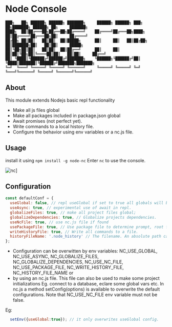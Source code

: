 # Node Console
```
███╗   ██╗ ██████╗ ██████╗ ███████╗     ██████╗ ██████╗ ███╗   ██╗███████╗ ██████╗ ██╗     ███████╗
████╗  ██║██╔═══██╗██╔══██╗██╔════╝    ██╔════╝██╔═══██╗████╗  ██║██╔════╝██╔═══██╗██║     ██╔════╝
██╔██╗ ██║██║   ██║██║  ██║█████╗      ██║     ██║   ██║██╔██╗ ██║███████╗██║   ██║██║     █████╗
██║╚██╗██║██║   ██║██║  ██║██╔══╝      ██║     ██║   ██║██║╚██╗██║╚════██║██║   ██║██║     ██╔══╝
██║ ╚████║╚██████╔╝██████╔╝███████╗    ╚██████╗╚██████╔╝██║ ╚████║███████║╚██████╔╝███████╗███████╗
╚═╝  ╚═══╝ ╚═════╝ ╚═════╝ ╚══════╝     ╚═════╝ ╚═════╝ ╚═╝  ╚═══╝╚══════╝ ╚═════╝ ╚══════╝╚══════╝

```

## About

This module extends Nodejs basic repl functionality

* Make all js files global
* Make all packages included in package.json global
* Await promises (not perfect yet).
* Write commands to a local history file.
* Configure the behavior using env variables or a nc.js file.

## Usage

install it using `npm install -g node-nc`
Enter `nc` to use the console.

![nc](https://raw.githubusercontent.com/nikostoulas/node-nc/master/usage.gif)]

## Configuration

```javascript
const defaultConf = {
  useGlobal: false, // repl useGlobal if set to true all globals will be in the namespace nc.
  useAsync: true, // experimental use of await in repl.
  globalizeFiles: true, // make all project files global;
  globalizeDependencies: true, // Globalize projects dependencies.
  useNcFile: true, // use nc.js file if found
  usePackageFile: true, // Use package file to determine prompt, root folter and dependencies.
  writeHistoryFile: true, // Write all commands to a file.
  historyFileName: '.node_history' // The filename. An absolute path cam be given.
};
```

* Configuration can be overwitten by env variables:
  NC_USE_GLOBAL, NC_USE_ASYNC, NC_GLOBALIZE_FILES,
  NC_GLOBALIZE_DEPENDENCIES, NC_USE_NC_FILE, NC_USE_PACKAGE_FILE,
  NC_WRITE_HISTORY_FILE, NC_HISTORY_FILE_NAME or
* by using an nc.js file. This file can also be used to make some project initializations
Eg. connect to a database, eclare some global vars etc.
In nc.js a method setConfig(options) is available to overwrite the default configurations.
Note that NC_USE_NC_FILE env variable must not be false.

Eg:

```javascript
  setEnv({useGlobal:true}); // it only overwrites useGlobal config.
```

